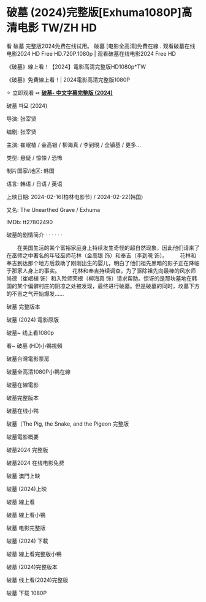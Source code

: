 # 破墓 (2024)完整版[Exhuma1080P]高清电影 TW/ZH HD

看 破墓 完整版2024免费在线试用。 破墓 [电影全高清]免費在線 . 观看破墓在线电影2024 HD Free HD.720P.1080p | 观看破墓在线电影2024 Free HD

《破墓》線上看！【2024】電影高清完整版HD1080p*TW

《破墓》免費線上看！| 2024電影高清完整版1080P

✧ 立即观看 ➺ **[破墓- 中文字幕完整版 (2024)](https://t.co/ck2M6QOM6q)**

破墓 파묘 (2024)

导演: 张宰贤

编剧: 张宰贤

主演: 崔岷植 / 金高银 / 柳海真 / 李到晛 / 全镇基 / 更多...

类型: 悬疑 / 惊悚 / 恐怖

制片国家/地区: 韩国

语言: 韩语 / 日语 / 英语

上映日期: 2024-02-16(柏林电影节) / 2024-02-22(韩国)

又名: The Unearthed Grave / Exhuma

IMDb: tt27802490

破墓的剧情简介 · · · · · ·

　　在美国生活的某个富裕家庭身上持续发生奇怪的超自然现象，因此他们请来了在巫师之中著名的年轻巫师花林（金高银 饰）和奉吉（李到晛 饰）。
　　花林和奉吉到达那个地方后救助了刚刚出生的婴儿，明白了他们祖先黑暗的影子正在降临于那家人身上的事实。
　　花林和奉吉持续调查，为了驱除祖先向最棒的风水师尚德（崔岷植 饰）和入殓师荣根（柳海真 饰）请求帮助。惊讶的是那块墓地在韩国的某个偏僻村庄的阴凉之处被发现，最终进行破墓。但是破墓的同时，坟墓下方的不吉之气开始爆发……

破墓 完整版本

破墓 (2024) 電影原版

破墓~ 线上看1080p

看~ 破墓 (HD)小鴨視頻

破墓台灣電影票房

破墓全高清1080P小鴨在線

破墓在線電影

破墓完整版本

破墓在线小鸭

破墓（The Pig, the Snake, and the Pigeon 完整版

破墓電影概要

破墓2024 完整版

破墓2024 在线电影免费

破墓 澳門上映

破墓 (2024)上映

破墓 線上看

破墓 線上看小鴨

破墓 电影完整版

破墓 (2024) 下載

破墓 線上看完整版小鴨

破墓 (2024)完整版本

破墓 线上看(2024)完整版

破墓 下载 1080P
